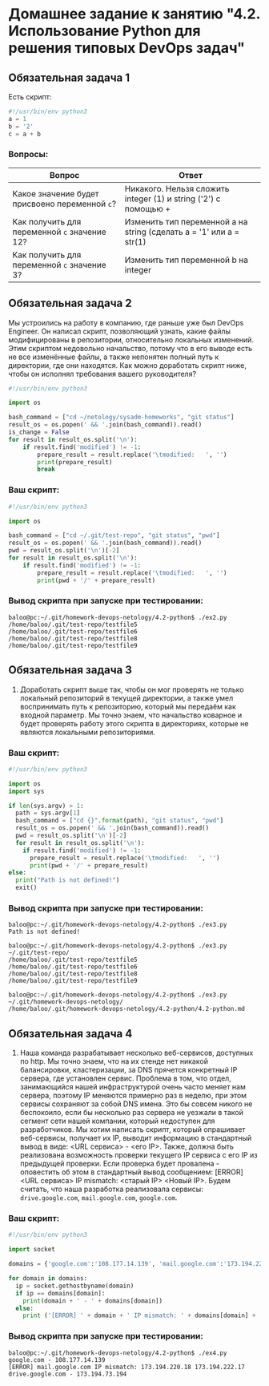 # Домашнее задание к занятию "4.2. Использование Python для решения типовых DevOps задач"

## Обязательная задача 1

Есть скрипт:
```python
#!/usr/bin/env python3
a = 1
b = '2'
c = a + b
```

### Вопросы:
| Вопрос  | Ответ |
| ------------- | ------------- |
| Какое значение будет присвоено переменной `c`?  | Никакого. Нельзя сложить integer (1) и string ('2') с помощью + |
| Как получить для переменной `c` значение 12?  | Изменить тип переменной a на string (сделать a = '1' или a = str(1)   |
| Как получить для переменной `c` значение 3?  | Изменить тип переменной b на integer |

## Обязательная задача 2
Мы устроились на работу в компанию, где раньше уже был DevOps Engineer. Он написал скрипт, позволяющий узнать, какие файлы модифицированы в репозитории, относительно локальных изменений. Этим скриптом недовольно начальство, потому что в его выводе есть не все изменённые файлы, а также непонятен полный путь к директории, где они находятся. Как можно доработать скрипт ниже, чтобы он исполнял требования вашего руководителя?

```python
#!/usr/bin/env python3

import os

bash_command = ["cd ~/netology/sysadm-homeworks", "git status"]
result_os = os.popen(' && '.join(bash_command)).read()
is_change = False
for result in result_os.split('\n'):
    if result.find('modified') != -1:
        prepare_result = result.replace('\tmodified:   ', '')
        print(prepare_result)
        break
```

### Ваш скрипт:
```python
#!/usr/bin/env python3

import os

bash_command = ["cd ~/.git/test-repo", "git status", "pwd"]
result_os = os.popen(' && '.join(bash_command)).read()
pwd = result_os.split('\n')[-2]
for result in result_os.split('\n'):				
    if result.find('modified') != -1:
        prepare_result = result.replace('\tmodified:   ', '') 
       	print(pwd + '/' + prepare_result)
```

### Вывод скрипта при запуске при тестировании:
```
baloo@pc:~/.git/homework-devops-netology/4.2-python$ ./ex2.py 
/home/baloo/.git/test-repo/testfile5
/home/baloo/.git/test-repo/testfile6
/home/baloo/.git/test-repo/testfile8
/home/baloo/.git/test-repo/testfile9
```

## Обязательная задача 3
1. Доработать скрипт выше так, чтобы он мог проверять не только локальный репозиторий в текущей директории, а также умел воспринимать путь к репозиторию, который мы передаём как входной параметр. Мы точно знаем, что начальство коварное и будет проверять работу этого скрипта в директориях, которые не являются локальными репозиториями.

### Ваш скрипт:
```python
#!/usr/bin/env python3

import os
import sys

if len(sys.argv) > 1:
  path = sys.argv[1]
  bash_command = ["cd {}".format(path), "git status", "pwd"]
  result_os = os.popen(' && '.join(bash_command)).read()
  pwd = result_os.split('\n')[-2]
  for result in result_os.split('\n'):				
    if result.find('modified') != -1:
      prepare_result = result.replace('\tmodified:   ', '') 
      print(pwd + '/' + prepare_result)
else:
  print("Path is not defined!")
  exit()
```

### Вывод скрипта при запуске при тестировании:
```
baloo@pc:~/.git/homework-devops-netology/4.2-python$ ./ex3.py 
Path is not defined!

baloo@pc:~/.git/homework-devops-netology/4.2-python$ ./ex3.py ~/.git/test-repo/
/home/baloo/.git/test-repo/testfile5
/home/baloo/.git/test-repo/testfile6
/home/baloo/.git/test-repo/testfile8
/home/baloo/.git/test-repo/testfile9

baloo@pc:~/.git/homework-devops-netology/4.2-python$ ./ex3.py ~/.git/homework-devops-netology/
/home/baloo/.git/homework-devops-netology/4.2-python/4.2-python.md
```

## Обязательная задача 4
1. Наша команда разрабатывает несколько веб-сервисов, доступных по http. Мы точно знаем, что на их стенде нет никакой балансировки, кластеризации, за DNS прячется конкретный IP сервера, где установлен сервис. Проблема в том, что отдел, занимающийся нашей инфраструктурой очень часто меняет нам сервера, поэтому IP меняются примерно раз в неделю, при этом сервисы сохраняют за собой DNS имена. Это бы совсем никого не беспокоило, если бы несколько раз сервера не уезжали в такой сегмент сети нашей компании, который недоступен для разработчиков. Мы хотим написать скрипт, который опрашивает веб-сервисы, получает их IP, выводит информацию в стандартный вывод в виде: <URL сервиса> - <его IP>. Также, должна быть реализована возможность проверки текущего IP сервиса c его IP из предыдущей проверки. Если проверка будет провалена - оповестить об этом в стандартный вывод сообщением: [ERROR] <URL сервиса> IP mismatch: <старый IP> <Новый IP>. Будем считать, что наша разработка реализовала сервисы: `drive.google.com`, `mail.google.com`, `google.com`.

### Ваш скрипт:
```python
#!/usr/bin/env python3

import socket

domains = {'google.com':'108.177.14.139', 'mail.google.com':'173.194.220.18', 'drive.google.com':'173.194.73.194'}

for domain in domains:
  ip = socket.gethostbyname(domain)
  if ip == domains[domain]:
    print(domain + ' - ' + domains[domain])
  else:
    print ('[ERROR] ' + domain + ' IP mismatch: ' + domains[domain] + ' ' + ip)
```

### Вывод скрипта при запуске при тестировании:
```
baloo@pc:~/.git/homework-devops-netology/4.2-python$ ./ex4.py 
google.com - 108.177.14.139
[ERROR] mail.google.com IP mismatch: 173.194.220.18 173.194.222.17
drive.google.com - 173.194.73.194
```
